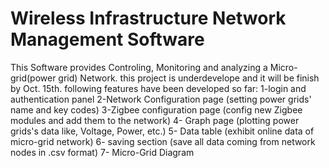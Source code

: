 # Wireless Infrastructure Network Management Software
 This Software provides Controling, Monitoring and analyzing a Micro-grid(power grid) Network.
 this project is underdevelope and it will be finish by Oct. 15th.
 following features have been developed so far:
 1-login and authentication panel
 2-Network Configuration page (setting power grids' name and key codes)
 3-Zigbee configuration page (config new Zigbee modules and add them to the network)
 4- Graph page (plotting power grids's data like, Voltage, Power, etc.)
 5- Data table (exhibit online data of micro-grid network)
 6- saving section (save all data coming from network nodes in .csv format)
 7- Micro-Grid Diagram
